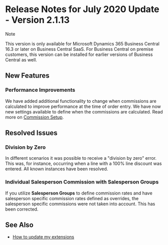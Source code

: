 # Release Notes for July 2020 Update - Version 2.1.13

> [!NOTE]
> This version is only available for Microsoft Dynamics 365 Business Central 16.3 or later on Business Central SaaS. For Business Central on premise customers, this version can be installed for earlier versions of Business Central as well.

## New Features

### Performance Improvements

We have added additional functionality to change when commissions are calculated to improve performance at the time of order entry. We have now new settings available to define when the commissions are calculated. Read more on [Commission Setup](../commission-setup.md#performance).

## Resolved Issues

### Division by Zero

In different scenarios it was possible to receive a "division by zero" error. This was, for instance, occurring when a line with a 100% line discount was entered. All known instances have been resolved.

### Individual Salesperson Commission with Salesperson Groups

If you utilize **Salesperson Groups** to define commission rates and have salesperson specific commission rates defined as overrides, the salesperson specific commissions were not taken into account. This has been corrected.

## See Also

- [How to update my extensions](../faq-index.md#i-want-to-update-my-version-of-nav-x-commission-management)
